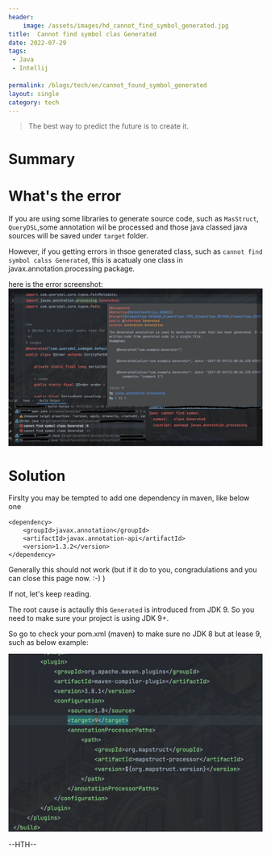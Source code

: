 ```yaml
---
header:
    image: /assets/images/hd_cannot_find_symbol_generated.jpg
title:  Cannot find symbol clas Generated
date: 2022-07-29
tags:
 - Java
 - Intellij
 
permalink: /blogs/tech/en/cannot_found_symbol_generated
layout: single
category: tech
---
```


> The best way to predict the future is to create it.

# Summary

# What's the error

If you are using some libraries to generate source code, such as `MasStruct`, `QueryDSL`,some annotation wil be processed and those java classed java sources will be saved under `target` folder.

However, if you getting errors in thsoe generated class, such as `cannot find symbol calss Generated`, this is acatualy one class in javax.annotation.processing package.

here is the error screenshot:
![](/assets/images/generated_not_found_errors.jpg)



# Solution

Firslty you may be tempted to add one dependency in maven, like below one 

```
<dependency>
    <groupId>javax.annotation</groupId>
    <artifactId>javax.annotation-api</artifactId>
    <version>1.3.2</version>
</dependency>
```

Generally this should not work (but if it do to you, congradulations and you can close this page now. :-) )

If not, let's keep reading. 

The root cause is actaully this `Generated` is introduced from JDK 9. So you need to make sure your project is using JDK 9+. 

So go to check your pom.xml (maven) to make sure no JDK 8 but at lease 9, such as below example:


![](/assets/images/generated_error_pom_jdk.jpg)




--HTH--



